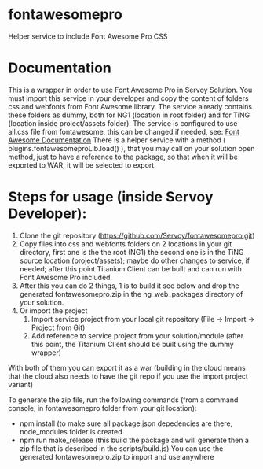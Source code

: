 # fontawesomepro
Helper service to include Font Awesome Pro CSS

# Documentation

This is a wrapper in order to use Font Awesome Pro in Servoy Solution. You must import this service in your developer and copy the content of folders css and webfonts from Font Awesome library.
The service already contains these folders as dummy, both for NG1 (location in root folder) and for TiNG (location inside project/assets folder).
The service is configured to use all.css file from fontawesome, this can be changed if needed, see: 
[Font Awesome Documentation](https://fontawesome.com/docs/web/setup/host-yourself/webfonts#reference-font-awesome-in-your-project)
There is a helper service with a method ( plugins.fontawesomeproLib.load() ),
that you may call on your solution open method, just to have a reference to the package, so that when it will be exported to WAR,
it will be selected to export.

# Steps for usage (inside Servoy Developer):

1. Clone the git repository (https://github.com/Servoy/fontawesomepro.git)
1. Copy files into css and webfonts folders on 2 locations in your git directory, first one is the the root (NG1) the second one is in the TiNG source location (project/assets); maybe do other changes to service, if needed; after this point Titanium Client can be built and can run with Font Awesome Pro included.
2. After this you can do 2 things, 1 is to build it see below and drop the generated fontawesomepro.zip in the ng_web_packages directory of your solution.
3. Or import the project
   1. Import service project from your local git repository (File -> Import -> Project from Git)
   2. Add reference to service project from your solution/module (after this point, the Titanium Client should be built using the dummy wrapper) 

With both of them you can export it as a war (building in the cloud means that the cloud also needs to have the git repo if you use the import project variant)
  
To generate the zip file, run the following commands (from a command console, in fontawesomepro folder from your git location):
* npm install  (to make sure all package.json depedencies are there, node_modules folder is created
* npm run make_release   (this build the package and will generate then a zip file that is described in the scripts/build.js)
You can use the generated fontawesomepro.zip to import and use anywhere
